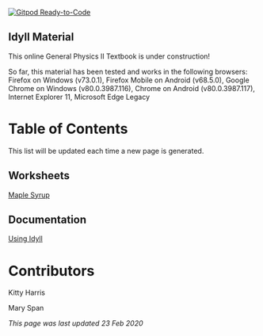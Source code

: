 [![Gitpod Ready-to-Code](https://img.shields.io/badge/Gitpod-Ready--to--Code-blue?logo=gitpod)](https://gitpod.io/#https://github.com/phys2331/idyll-material) 

## Idyll Material

This online General Physics II Textbook is under construction!

So far, this material has been tested and works in the following browsers:
Firefox on Windows (v73.0.1), Firefox Mobile on Android (v68.5.0), Google Chrome on Windows (v80.0.3987.116), Chrome on Android (v80.0.3987.117), Internet Explorer 11, Microsoft Edge Legacy

# Table of Contents

This list will be updated each time a new page is generated.

## Worksheets

[Maple Syrup](https://phys2331.github.io/idyll-material/maple-syrup/build/index.html)

## Documentation

[Using Idyll](https://phys2331.github.io/idyll-material/using-idyll/docs/index.html)

# Contributors

Kitty Harris

Mary Span

*This page was last updated 23 Feb 2020*
